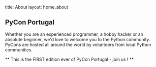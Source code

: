 title: About
layout: home_about

## PyCon Portugal

Whether you are an experienced programmer, a hobby hacker or an absolute beginner, we'd love to welcome you to the Python community. PyCons are hosted all around the world by volunteers from local Python communities. 

** This is the FIRST edition ever of PyCon Portugal - join us ! **

